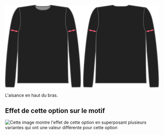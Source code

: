 ![L'aisance au biceps pour Brian](./bicepsease.svg)

L'aisance en haut du bras.

## Effet de cette option sur le motif

![Cette image montre l'effet de cette option en superposant plusieurs variantes qui ont une valeur différente pour cette option](hugo\_bicepsease\_sample.svg "Effet de cette option sur le motif")
